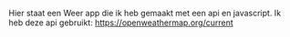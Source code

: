 Hier staat een Weer app die ik heb gemaakt met een api en javascript. Ik heb deze api gebruikt: https://openweathermap.org/current 
